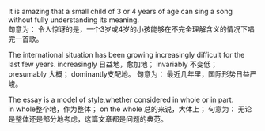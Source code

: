 It is amazing that a small child of 3 or 4 years of age can sing a song without fully understanding its meaning.  
句意为： 令人惊讶的是，一个3岁或4岁的小孩能够在不完全理解含义的情况下唱完一首歌。

The international situation has been growing increasingly difficult for the last few years.
increasingly 日益地，愈加地； invariably 不变低； presumably 大概； dominantly支配地。
句意为： 最近几年里，国际形势日益严峻。

The essay is a model of style,whether considered in whole or in part.  
in whole整个地，作为整体； on the whole 总的来说，大体上；
句意为： 无论是整体还是部分地考虑，这篇文章都是问题的典范。
